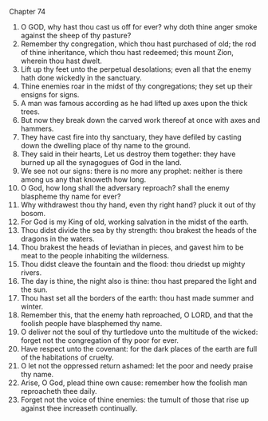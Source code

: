 

Chapter 74

1. O GOD, why hast thou cast us off for ever?  why doth thine anger smoke against the sheep of thy pasture?
2. Remember thy congregation, which thou hast purchased of old; the rod of thine inheritance, which thou hast redeemed; this mount Zion, wherein thou hast dwelt.
3. Lift up thy feet unto the perpetual desolations; even all that the enemy hath done wickedly in the sanctuary.
4. Thine enemies roar in the midst of thy congregations; they set up their ensigns for signs.
5. A man was famous according as he had lifted up axes upon the thick trees.
6. But now they break down the carved work thereof at once with axes and hammers.
7. They have cast fire into thy sanctuary, they have defiled by casting down the dwelling place of thy name to the ground.
8. They said in their hearts, Let us destroy them together: they have burned up all the synagogues of God in the land.
9. We see not our signs: there is no more any prophet: neither is there among us any that knoweth how long.
10. O God, how long shall the adversary reproach?  shall the enemy blaspheme thy name for ever?
11. Why withdrawest thou thy hand, even thy right hand?  pluck it out of thy bosom.
12. For God is my King of old, working salvation in the midst of the earth.
13. Thou didst divide the sea by thy strength: thou brakest the heads of the dragons in the waters.
14. Thou brakest the heads of leviathan in pieces, and gavest him to be meat to the people inhabiting the wilderness.
15. Thou didst cleave the fountain and the flood: thou driedst up mighty rivers.
16. The day is thine, the night also is thine: thou hast prepared the light and the sun.
17. Thou hast set all the borders of the earth: thou hast made summer and winter.
18. Remember this, that the enemy hath reproached, O LORD, and that the foolish people have blasphemed thy name.
19. O deliver not the soul of thy turtledove unto the multitude of the wicked: forget not the congregation of thy poor for ever.
20. Have respect unto the covenant: for the dark places of the earth are full of the habitations of cruelty.
21. O let not the oppressed return ashamed: let the poor and needy praise thy name.
22. Arise, O God, plead thine own cause: remember how the foolish man reproacheth thee daily.
23. Forget not the voice of thine enemies: the tumult of those that rise up against thee increaseth continually.
